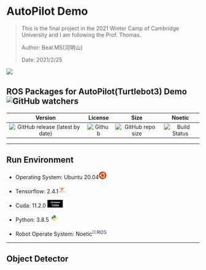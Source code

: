 # AutoPilot Demo 

> This is the final project in the 2021 Winter Camp of Cambridge University and I am following the Prof. Thomas. 
>
> Author: Beal.MS(河明山)
>
> Date: 2021/2/25

<img src="https://github.com/ROBOTIS-GIT/emanual/blob/master/assets/images/platform/turtlebot3/logo_turtlebot3.png" width="300">

## ROS Packages for AutoPilot(Turtlebot3) Demo ![GitHub watchers](https://img.shields.io/github/watchers/MingshanHe/Autopilot-Demo?label=Watch&style=social)

|                           Version                            |                           License                            |                             Size                             |                            Noetic                            |
| :----------------------------------------------------------: | :----------------------------------------------------------: | :----------------------------------------------------------: | :----------------------------------------------------------: |
| ![GitHub release (latest by date)](https://img.shields.io/github/v/release/MingshanHe/Autopilot-Demo) | ![Github](https://img.shields.io/github/license/MingshanHe/Autopilot-Demo?style=flat-square) | ![GitHub repo size](https://img.shields.io/github/repo-size/MingshanHe/Autopilot-Demo) | ![Build Status](https://travis-ci.com/ROBOTIS-GIT/turtlebot3_simulations.svg?branch=develop) |

------

## Run Environment

* Operating System: Ubuntu 20.04<code><img height="20" src="https://raw.githubusercontent.com/github/explore/80688e429a7d4ef2fca1e82350fe8e3517d3494d/topics/ubuntu/ubuntu.png" alt="ubuntu"></code>
* Tensorflow: 2.4.1<code><img height="20" src="https://raw.githubusercontent.com/github/explore/80688e429a7d4ef2fca1e82350fe8e3517d3494d/topics/tensorflow/tensorflow.png" alt="tensorflow"></code>
* Cuda: 11.2.0 <code><img height="20" src="Pictures/cuda.png" alt="cuda"></code>

* Python: 3.8.5 <code><img height="20" src="https://raw.githubusercontent.com/github/explore/80688e429a7d4ef2fca1e82350fe8e3517d3494d/topics/python/python.png" alt="Python"></code>
* Robot Operate System: Noetic<code><img height="20" src="Pictures/ros.jpeg" alt="ros"></code>

------

## Object Detector

